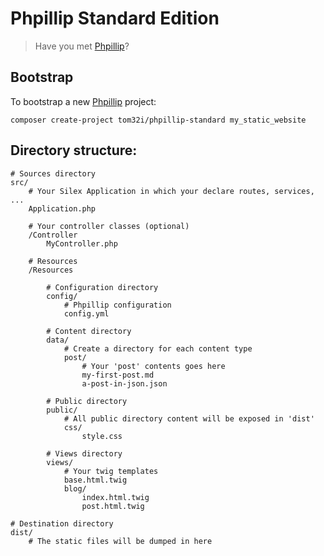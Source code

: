 # Phpillip Standard Edition

> Have you met [Phpillip](https://github.com/Tom32i/phpillip)?

## Bootstrap

To bootstrap a new [Phpillip](https://github.com/Tom32i/phpillip) project:

    composer create-project tom32i/phpillip-standard my_static_website

## Directory structure:

```
# Sources directory
src/
    # Your Silex Application in which your declare routes, services, ...
    Application.php

    # Your controller classes (optional)
    /Controller
        MyController.php

    # Resources
    /Resources

        # Configuration directory
        config/
            # Phpillip configuration
            config.yml

        # Content directory
        data/
            # Create a directory for each content type
            post/
                # Your 'post' contents goes here
                my-first-post.md
                a-post-in-json.json

        # Public directory
        public/
            # All public directory content will be exposed in 'dist'
            css/
                style.css

        # Views directory
        views/
            # Your twig templates
            base.html.twig
            blog/
                index.html.twig
                post.html.twig

# Destination directory
dist/
    # The static files will be dumped in here

```
